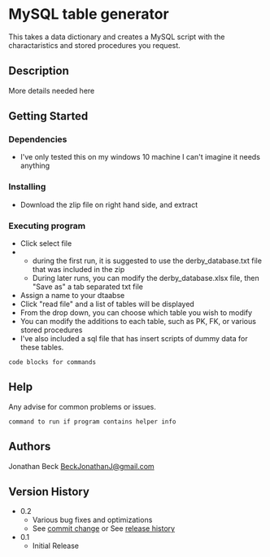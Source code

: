 # MySQL table generator

This takes a data dictionary and creates a MySQL script with the charactaristics and stored procedures you request.

## Description

More details needed here

## Getting Started

### Dependencies

* I've only tested this on my windows 10 machine I can't imagine it needs anything

### Installing

* Download the zlip file on right hand side, and extract

### Executing program

* Click select file
*   * during the first run, it is suggested to use the derby_database.txt file that was included in the zip
    * During later runs, you can modify the derby_database.xlsx file, then "Save as" a tab separated txt file
* Assign a name to your dtaabse
* Click "read file" and a list of tables will be displayed
* From the drop down, you can choose which table you wish to modify
* You can modify the additions to each table, such as PK, FK, or various stored procedures
* I've also included a sql file that has insert scripts of dummy data for these tables.
```
code blocks for commands
```

## Help

Any advise for common problems or issues.
```
command to run if program contains helper info
```

## Authors

Jonathan Beck
BeckJonathanJ@gmail.com

## Version History

* 0.2
    * Various bug fixes and optimizations
    * See [commit change]() or See [release history]()
* 0.1
    * Initial Release

